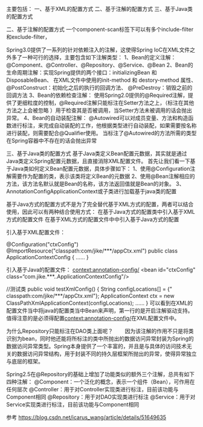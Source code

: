主要包括：
一、基于XML的配置方式
二、基于注解的配置方式
三、基于Java类的配置方式


二、基于注解的配置方式
一个component-scan标签下可以有多个include-filter和exclude-filter，

Spring3.0提供了一系列的针对依赖注入的注解，这使得Spring IoC在XML文件之外多了一种可行的选择，主要包含如下注解类型：
1、Bean的定义注解：@Component、@Controller、@Repository、@Service、@Bean
2、Bean的生命周期注解：实现Spring提供的两个接口：initializingBean 和 DisposableBean、
	在XML文件中使用<bean>的init-method 和 destory-method 属性、
	@PostConstruct：初始化之后的执行的回调方法、
	@PreDestroy：销毁之前的回调方法
3、Bean的依赖检查注解：
	使用Spring2.0提供的@Required注解，提供了更细粒度的控制，@Required注解只能标注在Setter方法之上，（标注在其他方法之上会被忽略 ）用于检查其是否被调用，当Setter方法未被调用的话会抛出异常。
4、Bean的自动装配注解：
	@Autowired可以对成员变量、方法和构造函数进行标注，来完成自动装配的工作，他根据类型进行自动装配，如果需要按名称进行装配，则需要配合@Qualifier使用。
	当标注了@Autowired的方法所需的类型在Spring容器中不存在的话会抛出异常


三、基于Java类的配置方式
基于Java类定义Bean配置元数据，其实就是通过Java类定义Spring配置元数据，且直接消除XML配置文件。
首先让我们看一下基于Java类如何定义Bean配置元数据，具体步骤如下：
1、使用@Configuration注解需要作为配置的类，表示该类将定义Bean的元数据
2、使用@Bean注解相应的方法，该方法名默认就是Bean的名称，该方法返回值就是Bean的对象。
3、AnnotationConfigApplicationContext或子类进行加载基于java类的配置



基于Java方式的配置方式不是为了完全替代基于XML方式的配置，两者可以结合使用，因此可以有两种结合使用方式：
在基于Java方式的配置类中引入基于XML方式的配置文件
在基于XML方式的配置文件中中引入基于Java方式的配置


引入基于XML配置文件：
<bean id="message" class="java.lang.String">
    <constructor-arg index="0" value="test"></constructor-arg>
</bean>
 
@Configuration("ctxConfig")
@ImportResource("classpath:com/jike/***/appCtx.xml")
public class ApplicationContextConfig {
  ……
}


引入基于Java的配置文件：
<context:annotation-config/>
<bean id="ctxConfig" class=“com.jike.***..ApplicationContextConfig"/>
 
//测试类
public void testXmlConfig() {
        String configLocations[] = {" classpath:com/jike/***/appCtx.xml"};
        ApplicationContext ctx = new ClassPathXmlApplicationContext(configLocations);
         ……
}
可以看到在XML的配置文件当中将java的配置类当中Bean来声明，第一行的是开启注解驱动支持。
值得注意的是必须得配置<context:annotation-config/>在XML配置文件中。



为什么Repository只能标注在DAO类上面呢？
       因为该注解的作用不只是将类识别为bean，同时他还能将所标注的类中所抛出的数据访问异常封装为Spring的数据访问异常类型。Spring本身提供了一个丰富的，并且是与具体的访问技术无关的数据访问异常结构，用于封装不同的持久层框架所抛出的异常，使得异常独立与底层的框架。

Spring2.5在@Repository的基础上增加了功能类似的额外三个注解，总共有如下四种注解：
@Component：一个泛化的概念，表示一个组件（Bean），可作用在任何层次
@Controller：用于对Controller实现类进行标注，目前该功能与Component相同
@Repository：用于对DAO实现类进行标注
@Service：用于对Service实现类进行标注，目前该功能与Component相同



参考
https://blog.csdn.net/icarus_wang/article/details/51649635

